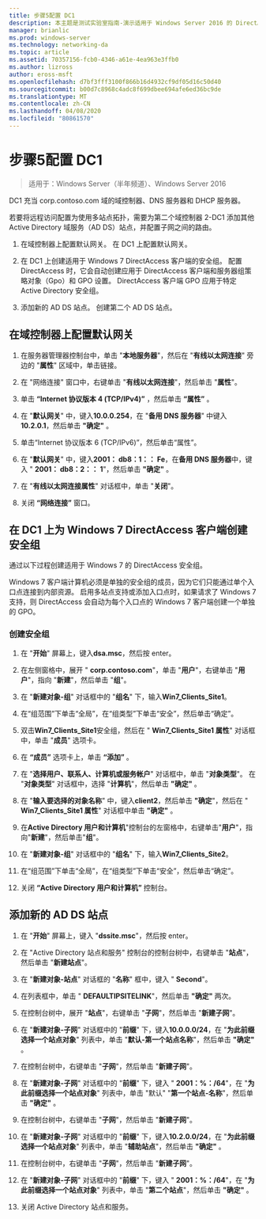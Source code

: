 ```yaml
---
title: 步骤5配置 DC1
description: 本主题是测试实验室指南-演示适用于 Windows Server 2016 的 DirectAccess 多站点部署的一部分
manager: brianlic
ms.prod: windows-server
ms.technology: networking-da
ms.topic: article
ms.assetid: 70357156-fcb0-4346-a61e-4ea963e3ffb0
ms.author: lizross
author: eross-msft
ms.openlocfilehash: d7bf3fff3100f866b16d4932cf9df05d16c50d40
ms.sourcegitcommit: b00d7c8968c4adc8f699dbee694afe6ed36bc9de
ms.translationtype: MT
ms.contentlocale: zh-CN
ms.lasthandoff: 04/08/2020
ms.locfileid: "80861570"
---
```

# <a name="step-5-configure-dc1"></a>步骤5配置 DC1

>适用于：Windows Server（半年频道）、Windows Server 2016

DC1 充当 corp.contoso.com 域的域控制器、DNS 服务器和 DHCP 服务器。  
  
若要将远程访问配置为使用多站点拓扑，需要为第二个域控制器 2-DC1 添加其他 Active Directory 域服务（AD DS）站点，并配置子网之间的路由。  
  
1. 在域控制器上配置默认网关。 在 DC1 上配置默认网关。  
  
2. 在 DC1 上创建适用于 Windows 7 DirectAccess 客户端的安全组。 配置 DirectAccess 时，它会自动创建应用于 DirectAccess 客户端和服务器组策略对象（Gpo）和 GPO 设置。 DirectAccess 客户端 GPO 应用于特定 Active Directory 安全组。  
  
3. 添加新的 AD DS 站点。 创建第二个 AD DS 站点。  
  
## <a name="to-configure-the-default-gateway-on-the-domain-controller"></a>在域控制器上配置默认网关  
  
1.  在服务器管理器控制台中，单击 "**本地服务器**"，然后在 "**有线以太网连接**" 旁边的 "**属性**" 区域中，单击链接。  
  
2.  在 "网络连接" 窗口中，右键单击 "**有线以太网连接**"，然后单击 "**属性**"。  
  
3.  单击 **“Internet 协议版本 4 (TCP/IPv4)”** ，然后单击 **“属性”** 。  
  
4.  在 "**默认网关**" 中，键入**10.0.0.254**，在 "**备用 DNS 服务器**" 中键入**10.2.0.1**，然后单击 **"确定"** 。  
  
5.  单击“Internet 协议版本 6 (TCP/IPv6)”，然后单击“属性”。  
  
6.  在 "**默认网关**" 中，键入**2001： db8：1：： Fe**，在**备用 DNS 服务器**中，键入 " **2001： db8：2：： 1**"，然后单击 **"确定"** 。  
  
7.  在 "**有线以太网连接属性**" 对话框中，单击 "**关闭**"。  
  
8.  关闭 **“网络连接”** 窗口。  
  
## <a name="create-security-groups-for-windows-7-directaccess-clients-on-dc1"></a>在 DC1 上为 Windows 7 DirectAccess 客户端创建安全组  
通过以下过程创建适用于 Windows 7 的 DirectAccess 安全组。  
  
 Windows 7 客户端计算机必须是单独的安全组的成员，因为它们只能通过单个入口点连接到内部资源。 启用多站点支持或添加入口点时，如果请求了 Windows 7 支持，则 DirectAccess 会自动为每个入口点的 Windows 7 客户端创建一个单独的 GPO。  
  
### <a name="create-security-groups"></a>创建安全组  
  
1.  在 "**开始**" 屏幕上，键入**dsa.msc**，然后按 enter。  
  
2.  在左侧窗格中，展开 " **corp.contoso.com**"，单击 "**用户**"，右键单击 "**用户**"，指向 "**新建**"，然后单击 "**组**"。  
  
3.  在 "**新建对象-组**" 对话框中的 "**组名**" 下，输入**Win7_Clients_Site1**。  
  
4.  在“组范围”下单击“全局”，在“组类型”下单击“安全”，然后单击“确定”。  
  
5.  双击**Win7_Clients_Site1**安全组，然后在 " **Win7_Clients_Site1 属性**" 对话框中，单击 "**成员**" 选项卡。  
  
6.  在 **“成员”** 选项卡上，单击 **“添加”** 。  
  
7.  在 "**选择用户、联系人、计算机或服务帐户**" 对话框中，单击 "**对象类型**"。 在 "**对象类型**" 对话框中，选择 "**计算机**"，然后单击 **"确定"** 。  
  
8.  在 "**输入要选择的对象名称**" 中，键入**client2**，然后单击 **"确定**"，然后在 " **Win7_Clients_Site1 属性**" 对话框中单击 **"确定"** 。  
  
9. 在**Active Directory 用户和计算机**"控制台的左窗格中，右键单击"**用户**"，指向"**新建**"，然后单击"**组**"。  
  
10. 在 "**新建对象-组**" 对话框中的 "**组名**" 下，输入**Win7_Clients_Site2**。  
  
11. 在“组范围”下单击“全局”，在“组类型”下单击“安全”，然后单击“确定”。  
  
12. 关闭 **“Active Directory 用户和计算机”** 控制台。  
  
## <a name="to-add-a-new-ad-ds-site"></a>添加新的 AD DS 站点  
  
1.  在 "**开始**" 屏幕上，键入 "**dssite.msc**"，然后按 enter。  
  
2.  在 "Active Directory 站点和服务" 控制台的控制台树中，右键单击 "**站点**"，然后单击 "**新建站点**"。  
  
3.  在 "**新建对象-站点**" 对话框的 "**名称**" 框中，键入 " **Second**"。  
  
4.  在列表框中，单击 " **DEFAULTIPSITELINK**"，然后单击 **"确定"** 两次。  
  
5.  在控制台树中，展开 "**站点**"，右键单击 "**子网**"，然后单击 "**新建子网**"。  
  
6.  在 "**新建对象-子网**" 对话框中的 "**前缀**" 下，键入**10.0.0.0/24**，在 "**为此前缀选择一个站点对象**" 列表中，单击 "**默认-第一个站点名称**"，然后单击 **"确定"** 。  
  
7.  在控制台树中，右键单击 "**子网**"，然后单击 "**新建子网**"。  
  
8.  在 "**新建对象-子网**" 对话框中的 "**前缀**" 下，键入 " **2001：%：/64**"，在 "**为此前缀选择一个站点对象**" 列表中，单击 "默认" "**第一个站点-名称**"，然后单击 **"确定"** 。  
  
9. 在控制台树中，右键单击 "**子网**"，然后单击 "**新建子网**"。  
  
10. 在 "**新建对象-子网**" 对话框中的 "**前缀**" 下，键入**10.2.0.0/24**，在 "**为此前缀选择一个站点对象**" 列表中，单击 "**辅助站点**"，然后单击 **"确定"** 。  
  
11. 在控制台树中，右键单击 "**子网**"，然后单击 "**新建子网**"。  
  
12. 在 "**新建对象-子网**" 对话框中的 "**前缀**" 下，键入 " **2001：%：/64**"，在 "**为此前缀选择一个站点对象**" 列表中，单击 "**第二个站点**"，然后单击 **"确定"** 。  
  
13. 关闭 Active Directory 站点和服务。  
  


